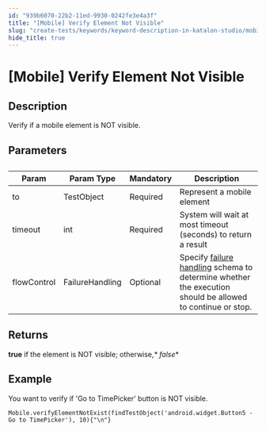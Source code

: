 ```yaml
---
id: "939b6070-22b2-11ed-9930-0242fe3e4a3f"
title: "[Mobile] Verify Element Not Visible"
slug: "create-tests/keywords/keyword-description-in-katalon-studio/mobile-keywords/mobile-verify-element-not-visible"
hide_title: true
---
```


# <a id="id_0" class="anchor_top_offset"/><a id="ariaid-title1" class="anchor_top_offset"/>[Mobile] Verify Element Not Visible


## <a id="id_0__id_1" class="anchor_top_offset"/>Description

              
<p xmlns="http://www.w3.org/1999/xhtml" className="p">Verify if a mobile element is NOT visible.</p> 
      

## <a id="id_0__id_2" class="anchor_top_offset"/>Parameters  

              
<table xmlns="http://www.w3.org/1999/xhtml" className="table anchor_top_offset" id="id_0__a0c5d302-0f85-4c7f-ad24-68b51d57696f"><caption /><thead className="thead"><tr className><th className="entry anchor_top_offset" id="id_0__a0c5d302-0f85-4c7f-ad24-68b51d57696f__entry__1">Param</th><th className="entry anchor_top_offset" id="id_0__a0c5d302-0f85-4c7f-ad24-68b51d57696f__entry__2">Param Type</th><th className="entry anchor_top_offset" id="id_0__a0c5d302-0f85-4c7f-ad24-68b51d57696f__entry__3">Mandatory</th><th className="entry anchor_top_offset" id="id_0__a0c5d302-0f85-4c7f-ad24-68b51d57696f__entry__4">Description</th></tr></thead><tbody className="tbody"><tr className><td className="entry" headers="id_0__a0c5d302-0f85-4c7f-ad24-68b51d57696f__entry__1 id_0__a0c5d302-0f85-4c7f-ad24-68b51d57696f__entry__2 id_0__a0c5d302-0f85-4c7f-ad24-68b51d57696f__entry__3 id_0__a0c5d302-0f85-4c7f-ad24-68b51d57696f__entry__4 ">to</td><td className="entry" headers="id_0__a0c5d302-0f85-4c7f-ad24-68b51d57696f__entry__1 id_0__a0c5d302-0f85-4c7f-ad24-68b51d57696f__entry__2 id_0__a0c5d302-0f85-4c7f-ad24-68b51d57696f__entry__3 id_0__a0c5d302-0f85-4c7f-ad24-68b51d57696f__entry__4 ">TestObject</td><td className="entry" headers="id_0__a0c5d302-0f85-4c7f-ad24-68b51d57696f__entry__1 id_0__a0c5d302-0f85-4c7f-ad24-68b51d57696f__entry__2 id_0__a0c5d302-0f85-4c7f-ad24-68b51d57696f__entry__3 id_0__a0c5d302-0f85-4c7f-ad24-68b51d57696f__entry__4 ">Required</td><td className="entry" headers="id_0__a0c5d302-0f85-4c7f-ad24-68b51d57696f__entry__1 id_0__a0c5d302-0f85-4c7f-ad24-68b51d57696f__entry__2 id_0__a0c5d302-0f85-4c7f-ad24-68b51d57696f__entry__3 id_0__a0c5d302-0f85-4c7f-ad24-68b51d57696f__entry__4 ">Represent a mobile element</td></tr><tr className><td className="entry" headers="id_0__a0c5d302-0f85-4c7f-ad24-68b51d57696f__entry__1 id_0__a0c5d302-0f85-4c7f-ad24-68b51d57696f__entry__2 id_0__a0c5d302-0f85-4c7f-ad24-68b51d57696f__entry__3 id_0__a0c5d302-0f85-4c7f-ad24-68b51d57696f__entry__4 ">timeout</td><td className="entry" headers="id_0__a0c5d302-0f85-4c7f-ad24-68b51d57696f__entry__1 id_0__a0c5d302-0f85-4c7f-ad24-68b51d57696f__entry__2 id_0__a0c5d302-0f85-4c7f-ad24-68b51d57696f__entry__3 id_0__a0c5d302-0f85-4c7f-ad24-68b51d57696f__entry__4 ">int</td><td className="entry" headers="id_0__a0c5d302-0f85-4c7f-ad24-68b51d57696f__entry__1 id_0__a0c5d302-0f85-4c7f-ad24-68b51d57696f__entry__2 id_0__a0c5d302-0f85-4c7f-ad24-68b51d57696f__entry__3 id_0__a0c5d302-0f85-4c7f-ad24-68b51d57696f__entry__4 ">Required</td><td className="entry" headers="id_0__a0c5d302-0f85-4c7f-ad24-68b51d57696f__entry__1 id_0__a0c5d302-0f85-4c7f-ad24-68b51d57696f__entry__2 id_0__a0c5d302-0f85-4c7f-ad24-68b51d57696f__entry__3 id_0__a0c5d302-0f85-4c7f-ad24-68b51d57696f__entry__4 ">System will wait at most timeout (seconds) to return a         result</td></tr><tr className><td className="entry" headers="id_0__a0c5d302-0f85-4c7f-ad24-68b51d57696f__entry__1 id_0__a0c5d302-0f85-4c7f-ad24-68b51d57696f__entry__2 id_0__a0c5d302-0f85-4c7f-ad24-68b51d57696f__entry__3 id_0__a0c5d302-0f85-4c7f-ad24-68b51d57696f__entry__4 ">flowControl</td><td className="entry" headers="id_0__a0c5d302-0f85-4c7f-ad24-68b51d57696f__entry__1 id_0__a0c5d302-0f85-4c7f-ad24-68b51d57696f__entry__2 id_0__a0c5d302-0f85-4c7f-ad24-68b51d57696f__entry__3 id_0__a0c5d302-0f85-4c7f-ad24-68b51d57696f__entry__4 ">FailureHandling</td><td className="entry" headers="id_0__a0c5d302-0f85-4c7f-ad24-68b51d57696f__entry__1 id_0__a0c5d302-0f85-4c7f-ad24-68b51d57696f__entry__2 id_0__a0c5d302-0f85-4c7f-ad24-68b51d57696f__entry__3 id_0__a0c5d302-0f85-4c7f-ad24-68b51d57696f__entry__4 ">Optional</td><td className="entry" headers="id_0__a0c5d302-0f85-4c7f-ad24-68b51d57696f__entry__1 id_0__a0c5d302-0f85-4c7f-ad24-68b51d57696f__entry__2 id_0__a0c5d302-0f85-4c7f-ad24-68b51d57696f__entry__3 id_0__a0c5d302-0f85-4c7f-ad24-68b51d57696f__entry__4 ">Specify <a className="xref" href="/maintain/configure-failure-handling-settings-in-katalon-studio">failure handling</a> schema to         determine whether the execution should be allowed to continue or         stop.</td></tr></tbody></table> 
      

## <a id="id_0__id_3" class="anchor_top_offset"/>Returns

              
<p xmlns="http://www.w3.org/1999/xhtml" className="p">   <strong className="ph b">true</strong> if the element is NOT   visible; otherwise,<em className="ph i">* false</em>*</p> 
      

## <a id="id_0__id_4" class="anchor_top_offset"/>Example

              
<p xmlns="http://www.w3.org/1999/xhtml" className="p">You want to verify if 'Go to TimePicker' button is NOT   visible.</p> 
              
<pre xmlns="http://www.w3.org/1999/xhtml" className="pre codeblock"><code>Mobile.verifyElementNotExist(findTestObject('android.widget.Button5 - Go to TimePicker'), 10){"\n"}</code></pre> 
            
